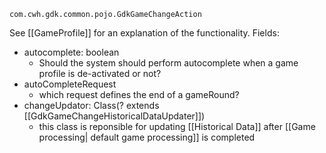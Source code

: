 `com.cwh.gdk.common.pojo.GdkGameChangeAction`

See [[GameProfile]] for an explanation of the functionality.
Fields:
- autocomplete: boolean
	- Should the system should perform autocomplete when a game profile is de-activated or not?
- autoCompleteRequest
	- which request defines the end of a gameRound?
- changeUpdator: Class(? extends [[GdkGameChangeHistoricalDataUpdater]])
	- this class is reponsible for updating [[Historical Data]] after [[Game processing| default game processing]] is completed